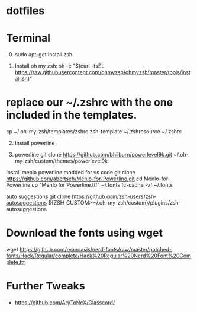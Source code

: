 # dotfiles


# Terminal
0. sudo apt-get install zsh

1. Install oh my zsh:
sh -c "$(curl -fsSL https://raw.githubusercontent.com/ohmyzsh/ohmyzsh/master/tools/install.sh)"

# replace our ~/.zshrc with the one included in the templates.
cp ~/.oh-my-zsh/templates/zshrc.zsh-template 
~/.zshrcsource ~/.zshrc

2. Install powerline

3. powerline
git clone https://github.com/bhilburn/powerlevel9k.git ~/.oh-my-zsh/custom/themes/powerlevel9k

install menlo powerline modded for vs code
git clone https://github.com/abertsch/Menlo-for-Powerline.git
cd Menlo-for-Powerline
cp "Menlo for Powerline.ttf" ~/.fonts
fc-cache -vf ~/.fonts

auto suggestions
git clone https://github.com/zsh-users/zsh-autosuggestions ${ZSH_CUSTOM:-~/.oh-my-zsh/custom}/plugins/zsh-autosuggestions



# Download the fonts using wget
wget https://github.com/ryanoasis/nerd-fonts/raw/master/patched-fonts/Hack/Regular/complete/Hack%20Regular%20Nerd%20Font%20Complete.ttf


# Further Tweaks
- https://github.com/AryToNeX/Glasscord/